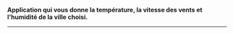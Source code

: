 **Application qui vous donne la température, la vitesse des vents et l'humidité de la ville choisi.**

 --------------------------------------